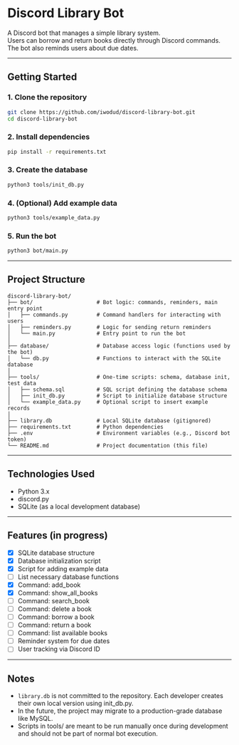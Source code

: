 # Discord Library Bot

A Discord bot that manages a simple library system.  
Users can borrow and return books directly through Discord commands.  
The bot also reminds users about due dates.

---

## Getting Started

### 1. Clone the repository

```bash
git clone https://github.com/iwodud/discord-library-bot.git
cd discord-library-bot
```

### 2. Install dependencies

```bash
pip install -r requirements.txt
```

### 3. Create the database

```bash
python3 tools/init_db.py
```

### 4. (Optional) Add example data

```bash
python3 tools/example_data.py
```

### 5. Run the bot

```bash
python3 bot/main.py
```

---

## Project Structure

```
discord-library-bot/
├── bot/                    # Bot logic: commands, reminders, main entry point
│   ├── commands.py         # Command handlers for interacting with users
│   ├── reminders.py        # Logic for sending return reminders
│   └── main.py             # Entry point to run the bot
│
├── database/               # Database access logic (functions used by the bot)
│   └── db.py               # Functions to interact with the SQLite database
│
├── tools/                  # One-time scripts: schema, database init, test data
│   ├── schema.sql          # SQL script defining the database schema
│   ├── init_db.py          # Script to initialize database structure
│   └── example_data.py     # Optional script to insert example records
│
├── library.db              # Local SQLite database (gitignored)
├── requirements.txt        # Python dependencies
├── .env                    # Environment variables (e.g., Discord bot token)
└── README.md               # Project documentation (this file)

```

---

## Technologies Used

- Python 3.x
- discord.py
- SQLite (as a local development database)

---

## Features (in progress)

- [x] SQLite database structure
- [x] Database initialization script
- [x] Script for adding example data
- [ ] List necessary database functions
- [x] Command: add_book
- [x] Command: show_all_books
- [ ] Command: search_book
- [ ] Command: delete a book
- [ ] Command: borrow a book
- [ ] Command: return a book
- [ ] Command: list available books
- [ ] Reminder system for due dates
- [ ] User tracking via Discord ID

---

## Notes

- `library.db` is not committed to the repository. Each developer creates their own local version using init_db.py.
- In the future, the project may migrate to a production-grade database like MySQL.
- Scripts in tools/ are meant to be run manually once during development and should not be part of normal bot execution.
